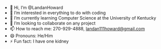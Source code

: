 - 👋 Hi, I’m @LandanHoward
- 👀 I’m interested in everything to do with coding
- 🌱 I’m currently learning Computer Science at the University of Kentucky
- 💞️ I’m looking to collaborate on any project
- 📫 How to reach me: 270-929-4888, landan111howard@gmail.com
- 😄 Pronouns: He/Him
- ⚡ Fun fact: I have one kidney

